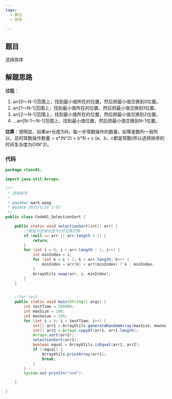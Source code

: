 ```yaml
---
tags:
  - 算法
  - 排序
  
---
```


##  题目

选择排序

## 解题思路

**过程**：

1. arr[0～N-1]范围上，找到最小值所在的位置，然后把最小值交换到0位置。
2. arr[1～N-1]范围上，找到最小值所在的位置，然后把最小值交换到1位置。
3. arr[2～N-1]范围上，找到最小值所在的位置，然后把最小值交换到2位置。
4. …arr[N-1～N-1]范围上，找到最小值位置，然后把最小值交换到N-1位置。

**估算**：很明显，如果arr长度为N，每一步常数操作的数量，如等差数列一般所以，总的常数操作数量 = a*(N^2) + b*N + c (a、b、c都是常数)所以选择排序的时间复杂度为O(N^2)。

### 代码

```java
package class01;

import java.util.Arrays;

/**
 * 选择排序
 *
 * @author mark.wang
 * @since 2023/6/28 1:01
 */
public class Code01_SelectionSort {

    public static void selectionSort(int[] arr) {
        //数组为空或长度为1时无需交换
        if (null == arr || arr.length < 2) {
            return;
        }
        for (int i = 0; i < arr.length - 1; i++) {
            int minIndex = i;
            for (int k = i + 1; k < arr.length; k++) {
                minIndex = arr[k] < arr[minIndex] ? k : minIndex;
            }
            ArrayUtils.swap(arr, i, minIndex);
        }
    }


    //for test
    public static void main(String[] args) {
        int testTime = 500000;
        int maxSize = 100;
        int maxValue = 100;
        for (int i = 0; i < testTime; i++) {
            int[] arr1 = ArrayUtils.generateRandomArray(maxSize, maxValue);
            int[] arr2 = Arrays.copyOf(arr1, arr1.length);
            Arrays.sort(arr2);
            selectionSort(arr1);
            boolean equal = ArrayUtils.isEqual(arr1, arr2);
            if (!equal) {
                ArrayUtils.printArray(arr1);
                break;
            }
        }
        System.out.println("end");

    }

}

```

